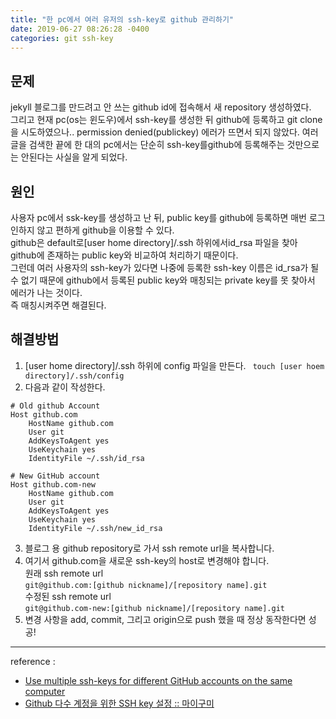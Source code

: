 ```yaml
---
title: "한 pc에서 여러 유저의 ssh-key로 github 관리하기"
date: 2019-06-27 08:26:28 -0400
categories: git ssh-key
---
```

## 문제
jekyll 블로그를 만드려고 안 쓰는 github id에 접속해서 새 repository 생성하였다.  
그리고 현재 pc(os는 윈도우)에서 ssh-key를 생성한 뒤 github에 등록하고 git clone을 시도하였으나..
permission denied(publickey) 에러가 뜨면서 되지 않았다.
여러 글을 검색한 끝에 한 대의 pc에서는 단순히 ssh-key를github에 등록해주는 것만으로는 안된다는 사실을 알게 되었다.  
  
## 원인
사용자 pc에서 ssk-key를 생성하고 난 뒤, public key를 github에 등록하면 매번 로그인하지 않고 편하게 github을 이용할 수 있다.  
github은 default로[user home directory]/.ssh 하위에서id_rsa 파일을 찾아 github에 존재하는 public key와 비교하여 처리하기 때문이다.  
그런데 여러 사용자의 ssh-key가 있다면 나중에 등록한 ssh-key 이름은 id_rsa가 될 수 없기 때문에 
github에서 등록된 public key와 매칭되는 private key를 못 찾아서 에러가 나는 것이다.  
즉 매칭시켜주면 해결된다.  
  
## 해결방법
1. [user home directory]/.ssh 하위에 config 파일을 만든다.
``` touch [user hoem directory]/.ssh/config```
2. 다음과 같이 작성한다.
```
# Old github Account
Host github.com
	HostName github.com
	User git
	AddKeysToAgent yes
	UseKeychain yes
	IdentityFile ~/.ssh/id_rsa

# New GitHub account
Host github.com-new
	HostName github.com
	User git
	AddKeysToAgent yes
	UseKeychain yes
	IdentityFile ~/.ssh/new_id_rsa
 ```
 3. 블로그 용 github repository로 가서 ssh remote url을 복사합니다.
 4. 여기서 github.com을 새로운 ssh-key의 host로 변경해야 합니다.  
 원래 ssh remote url  
 ```git@github.com:[github nickname]/[repository name].git```  
 수정된 ssh remote url  
 ```git@github.com-new:[github nickname]/[repository name].git```
 5. 변경 사항을 add, commit, 그리고 origin으로 push 했을 때 정상 동작한다면 성공!  

 ---  
 reference :  
 - [Use multiple ssh-keys for different GitHub accounts on the same computer](https://medium.com/@xiaolishen/use-multiple-ssh-keys-for-different-github-accounts-on-the-same-computer-7d7103ca8693"미디엄")
 - [Github 다수 계정을 위한 SSH key 설정 :: 마이구미](https://mygumi.tistory.com/96"마이구미")








